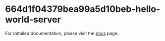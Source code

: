 # 664d1f04379bea99a5d10beb-hello-world-server

For detailed documentation, please visit the [docs](./docs/README.md) page.